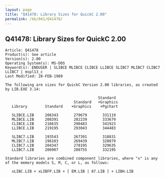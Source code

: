```yaml
---
layout: page
title: "Q41478: Library Sizes for QuickC 2.00"
permalink: /kb/041/Q41478/
---
```


## Q41478: Library Sizes for QuickC 2.00

	Article: Q41478
	Product(s): See article
	Version(s): 2.00
	Operating System(s): MS-DOS
	Keyword(s): ENDUSER | SLIBCE MLIBCE CLIBCE LLIBCE SLIBC7 MLIBC7 CLIBC7 LLIBC7 | mspl13_c
	Last Modified: 28-FEB-1989
	
	The following are sizes for QuickC Version 2.00 libraries, as created
	by LIB.EXE 3.14:
	
	                                          Standard
	                               Standard   +Graphics
	   Library        Standard    +Graphics    +Pgchart
	
	   SLIBCE.LIB     206343       279679       331119
	   MLIBCE.LIB     208391       282239       333679
	   CLIBCE.LIB     216635       290483       341923
	   LLIBCE.LIB     219195       293043       344483
	
	   SLIBC7.LIB     193543       267391       318831
	   MLIBC7.LIB     196103       269439       320879
	   CLIBC7.LIB     204347       278195       329635
	   LLIBC7.LIB     206907       280755       332195
	
	Standard libraries are combined component libraries, where "x" is any
	of the memory models S, M, C, or L, as follows:
	
	   xLIBC.LIB + xLIBFP.LIB + [ EM.LIB | 87.LIB ] + LIBH.LIB
